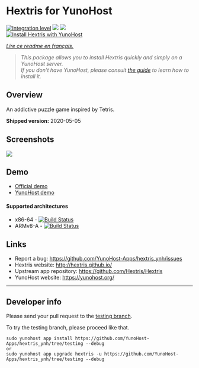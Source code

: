 # Hextris for YunoHost

[![Integration level](https://dash.yunohost.org/integration/hextris.svg)](https://dash.yunohost.org/appci/app/hextris) ![](https://ci-apps.yunohost.org/ci/badges/hextris.status.svg) ![](https://ci-apps.yunohost.org/ci/badges/hextris.maintain.svg)  
[![Install Hextris with YunoHost](https://install-app.yunohost.org/install-with-yunohost.svg)](https://install-app.yunohost.org/?app=hextris)

*[Lire ce readme en français.](./README_fr.md)*

> *This package allows you to install Hextris quickly and simply on a YunoHost server.  
If you don't have YunoHost, please consult [the guide](https://yunohost.org/#/install) to learn how to install it.*

## Overview
An addictive puzzle game inspired by Tetris.

**Shipped version:** 2020-05-05

## Screenshots

![](https://raw.githubusercontent.com/YunoHost-Apps/hextris_ynh/master/screenshot.jpg)

## Demo

* [Official demo](http://hextris.io/)
* [YunoHost demo](https://demo.yunohost.org/hextris/)

#### Supported architectures

* x86-64 - [![Build Status](https://ci-apps.yunohost.org/ci/logs/hextris%20%28Apps%29.svg)](https://ci-apps.yunohost.org/ci/apps/hextris/)
* ARMv8-A - [![Build Status](https://ci-apps-arm.yunohost.org/ci/logs/hextris%20%28Apps%29.svg)](https://ci-apps-arm.yunohost.org/ci/apps/hextris/)

## Links

 * Report a bug: https://github.com/YunoHost-Apps/hextris_ynh/issues
 * Hextris website: http://hextris.github.io/
 * Upstream app repository: https://github.com/Hextris/Hextris
 * YunoHost website: https://yunohost.org/

---

## Developer info

Please send your pull request to the [testing branch](https://github.com/YunoHost-Apps/hextris_ynh/tree/testing).

To try the testing branch, please proceed like that.
```
sudo yunohost app install https://github.com/YunoHost-Apps/hextris_ynh/tree/testing --debug
or
sudo yunohost app upgrade hextris -u https://github.com/YunoHost-Apps/hextris_ynh/tree/testing --debug
```
